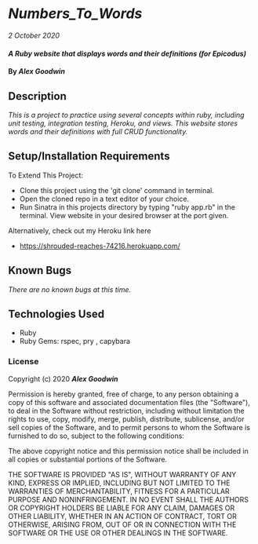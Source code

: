 # _Numbers_To_Words_

_2 October 2020_

#### _A Ruby website that displays words and their definitions (for Epicodus)_

#### By _**Alex Goodwin**_

## Description

_This is a project to practice using several concepts within ruby, including unit testing, integration testing, Heroku, and views. This website stores words and their definitions with full CRUD functionality._

## Setup/Installation Requirements

To Extend This Project:
* Clone this project using the 'git clone' command in terminal.
* Open the cloned repo in a text editor of your choice.
* Run Sinatra in this projects directory by typing "ruby app.rb" in the terminal. View website in your desired browser at the port given.

Alternatively, check out my Heroku link here
* https://shrouded-reaches-74216.herokuapp.com/

## Known Bugs
_There are no known bugs at this time._

## Technologies Used

* Ruby
* Ruby Gems: rspec, pry , capybara

### License

Copyright (c) 2020 **_Alex Goodwin_**

Permission is hereby granted, free of charge, to any person obtaining a copy of this software and associated documentation files (the "Software"), to deal in the Software without restriction, including without limitation the rights to use, copy, modify, merge, publish, distribute, sublicense, and/or sell copies of the Software, and to permit persons to whom the Software is furnished to do so, subject to the following conditions:

The above copyright notice and this permission notice shall be included in all copies or substantial portions of the Software.

THE SOFTWARE IS PROVIDED "AS IS", WITHOUT WARRANTY OF ANY KIND, EXPRESS OR IMPLIED, INCLUDING BUT NOT LIMITED TO THE WARRANTIES OF MERCHANTABILITY, FITNESS FOR A PARTICULAR PURPOSE AND NONINFRINGEMENT. IN NO EVENT SHALL THE AUTHORS OR COPYRIGHT HOLDERS BE LIABLE FOR ANY CLAIM, DAMAGES OR OTHER LIABILITY, WHETHER IN AN ACTION OF CONTRACT, TORT OR OTHERWISE, ARISING FROM, OUT OF OR IN CONNECTION WITH THE SOFTWARE OR THE USE OR OTHER DEALINGS IN THE SOFTWARE.
